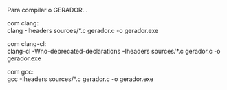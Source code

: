 Para compilar o GERADOR... <br>

com clang: <br>
clang -Iheaders sources/*.c gerador.c -o gerador.exe

com clang-cl: <br>
clang-cl -Wno-deprecated-declarations -Iheaders sources/*.c gerador.c -o gerador.exe

com gcc: <br>
gcc -Iheaders sources/*.c gerador.c -o gerador.exe
